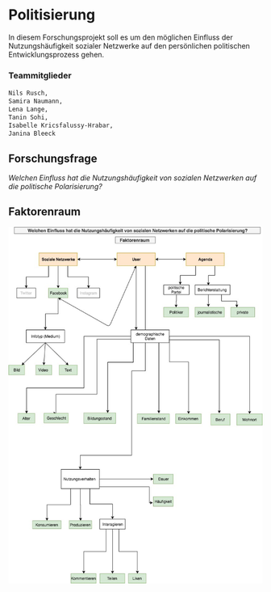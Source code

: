 # Politisierung

In diesem Forschungsprojekt soll es um den möglichen Einfluss der Nutzungshäufigkeit sozialer Netzwerke auf den persönlichen politischen Entwicklungsprozess gehen. 


### Teammitglieder
```
Nils Rusch, 
Samira Naumann,
Lena Lange,
Tanin Sohi,
Isabelle Kricsfalussy-Hrabar,
Janina Bleeck
```

## Forschungsfrage

_Welchen Einfluss hat die Nutzungshäufigkeit von sozialen Netzwerken auf die politische Polarisierung?_


## Faktorenraum

![tooltip](images/Faktorenraum.jpg)




